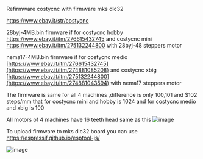 Refirmware costycnc with firmware mks dlc32

https://www.ebay.it/str/costycnc


28byj-4MB.bin firmware if for costycnc hobby https://www.ebay.it/itm/276615432745 and costycnc mini https://www.ebay.it/itm/275132244800
with 28byj-48 steppers motor

nema17-4MB.bin firmware if for costycnc medio [https://www.ebay.it/itm/276615432745](https://www.ebay.it/itm/274881085208) and costycnc xbig [https://www.ebay.it/itm/275132244800](https://www.ebay.it/itm/274881043594)
with nema17 steppers motor

The firmware is same for all 4 machines ,difference is only $100,$101 and $102 steps/mm that for costycnc mini and hobby is 1024 and for
costycnc medio and xbig is 100 

All motors of 4 machines have 16 teeth head same as this ![image](https://github.com/user-attachments/assets/967aca78-469b-4e21-9c8b-d2f761daaaca)

To upload firmware to mks dlc32 board you can use https://espressif.github.io/esptool-js/

![image](https://github.com/user-attachments/assets/2e341f5f-2b04-482d-8212-6cd64c96645c)


